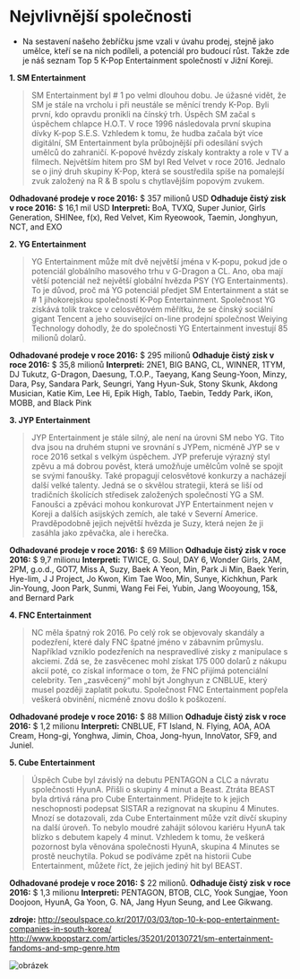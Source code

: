 # Nejvlivnější společnosti 

- Na sestavení našeho žebříčku jsme vzali v úvahu prodej, stejně jako umělce, kteří se na nich podíleli, a potenciál pro budoucí růst. Takže zde je náš seznam Top 5 K-Pop Entertainment společností v Jižní Koreji. 



**1. SM Entertainment**
> SM Entertainment byl # 1 po velmi dlouhou dobu. Je úžasné vidět, že SM je stále na vrcholu i při neustále se měnící trendy K-Pop. Byli první, kdo opravdu pronikli na čínský trh. Úspěch SM začal s úspěchem chlapce H.O.T. V roce 1996 následovala první skupina dívky K-pop S.E.S. Vzhledem k tomu, že hudba začala být více digitální, SM Entertainment byla průbojnější při odesílání svých umělců do zahraničí. K-popové hvězdy získaly kontrakty a role v TV a filmech. Největším hitem pro SM byl Red Velvet v roce 2016. Jednalo se o jiný druh skupiny K-Pop, která se soustředila spíše na pomalejší zvuk založený na R & B spolu s chytlavějším popovým zvukem. 

**Odhadované prodeje v roce 2016:** $ 357 milionů USD
**Odhaduje čistý zisk v roce 2016:** $ 16,1 mil USD
**Interpreti:** BoA, TVXQ, Super Junior, Girls Generation, SHINee, f(x), Red Velvet, Kim Ryeowook, Taemin, Jonghyun, NCT, and EXO

**2. YG Entertainment**
> YG Entertainment může mít dvě největší jména v K-popu, pokud jde o potenciál globálního masového trhu v G-Dragon a CL. Ano, oba mají větší potenciál než největší globální hvězda PSY (YG Entertainments). To je důvod, proč má YG potenciál předjet SM Entertainment a stát se # 1 jihokorejskou společností K-Pop Entertainment. Společnost YG získává tolik trakce v celosvětovém měřítku, že se čínský sociální gigant Tencent a jeho související on-line prodejní společnost Weiying Technology dohodly, že do společnosti YG Entertainment investují 85 milionů dolarů.

**Odhadované prodeje v roce 2016:** $ 295 milionů
**Odhaduje čistý zisk v roce 2016:** $ 35,8 milionů
**Interpreti:** 2NE1, BIG BANG, CL, WINNER, 1TYM, DJ Tukutz, G-Dragon, Daesung, T.O.P., Taeyang, Kang Seung-Yoon, Minzy, Dara, Psy, Sandara Park, Seungri, Yang Hyun-Suk, Stony Skunk, Akdong Musician, Katie Kim, Lee Hi, Epik High, Tablo, Taebin, Teddy Park, iKon, MOBB, and Black Pink

**3. JYP Entertainment**
> JYP Entertainment je stále silný, ale není na úrovni SM nebo YG. Tito dva jsou na druhém stupni ve srovnání s JYPem, nicméně JYP se v roce 2016 setkal s velkým úspěchem. JYP preferuje výrazný styl zpěvu a má dobrou pověst, která umožňuje umělcům volně se spojit se svými fanoušky. Také propagují celosvětové konkurzy a nacházejí další velké talenty. Jedná se o skvělou strategii, která se liší od tradičních školících středisek založených společností YG a SM. Fanoušci a zpěváci mohou konkurovat JYP Entertainment nejen v Koreji a dalších asijských zemích, ale také v Severní Americe. Pravděpodobně jejich největší hvězda je Suzy, která nejen že ji zasáhla jako zpěvačka, ale i herečka.

**Odhadované prodeje v roce 2016:** $ 69 Million
**Odhaduje čistý zisk v roce 2016:** $ 9,7 milionu
**Interpreti:** TWICE, G. Soul, DAY 6, Wonder Girls, 2AM, 2PM, g.o.d., GOT7, Miss A, Suzy, Baek A Yeon, Min, Park Ji Min, Baek Yerin, Hye-lim, J J Project, Jo Kwon, Kim Tae Woo, Min, Sunye, Kichkhun, Park Jin-Young, Joon Park, Sunmi, Wang Fei Fei, Yubin, Jang Wooyoung, 15&, and Bernard Park

**4.  FNC Entertainment**
> NC měla špatný rok 2016. Po celý rok se objevovaly skandály a podezření, které daly FNC špatné jméno v zábavním průmyslu. Například vzniklo podezřeních na nespravedlivé zisky z manipulace s akciemi. Zdá se, že zasvěcenec mohl získat 175 000 dolarů z nákupu akcií poté, co získal informace o tom, že FNC přijímá potenciální celebrity. Ten „zasvěcený“ mohl být Jonghyun z CNBLUE, který musel později zaplatit pokutu. Společnost FNC Entertainment popřela veškerá obvinění, nicméně znovu došlo k poškození.

**Odhadované prodeje v roce 2016:** $ 88 Million
**Odhaduje čistý zisk v roce 2016:** $ 1,2 milionu
**Interpreti:** CNBLUE, FT Island, N. Flying, AOA, AOA Cream, Hong-gi, Yonghwa, Jimin, Choa, Jong-hyun, InnoVator, SF9, and Juniel.

**5. Cube Entertainment**
> Úspěch Cube byl závislý na debutu PENTAGON a CLC a návratu společnosti HyunA. Přišli o skupiny 4 minut a Beast. Ztráta BEAST byla drtivá rána pro Cube Entertainment. Přidejte to k jejich neschopnosti podepsat SISTAR a rezignovat na skupinu 4 Minutes. Mnozí se dotazovali, zda Cube Entertainment může vzít dívčí skupiny na další úroveň. To nebylo moudré zahájit sólovou kariéru HyunA tak blízko s debutem kapely 4 minut. Vzhledem k tomu, že veškerá pozornost byla věnována společnosti HyunA, skupina 4 Minutes se prostě neuchytila. Pokud se podíváme zpět na historii Cube Entertainment, můžete říct, že jejich jediný hit byl BEAST. 

**Odhadované prodeje v roce 2016:** $ 22 milionů.
**Odhaduje čistý zisk v roce 2016:** $ 1,3 milionu
**Interpreti:** PENTAGON, BTOB, CLC, Yook Sungjae, Yoon Doojoon, HyunA, Ga Yoon, G. NA, Jang Hyun Seung, and Lee Gikwang.

**zdroje:** 
<http://seoulspace.co.kr/2017/03/03/top-10-k-pop-entertainment-companies-in-south-korea/>
<http://www.kpopstarz.com/articles/35201/20130721/sm-entertainment-fandoms-and-smp-genre.htm>

![obrázek](http://images.kpopstarz.com/data/images/full/87444/sm-entertainment.jpg)
